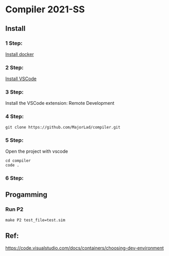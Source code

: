 # Compiler 2021-SS

## Install

### 1 Step:
[Install docker](https://docs.docker.com/get-docker/)

### 2 Step:
[Install VSCode](https://code.visualstudio.com/download)

### 3 Step:
Install the VSCode extension: Remote Development

### 4 Step:
```console
git clone https://github.com/MajorLad/compiler.git
```
### 5 Step:
Open the project with vscode
```console
cd compiler
code .
```
### 6 Step:


## Progamming

### Run P2
```console
make P2 test_file=test.sim
```

## Ref:
https://code.visualstudio.com/docs/containers/choosing-dev-environment
